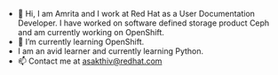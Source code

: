 - 👋 Hi, I am Amrita and I work at Red Hat as a User Documentation Developer. I have worked on software defined storage product Ceph and am currently working on OpenShift. 
- 👀 I’m currently learning OpenShift.
- I am an avid learner and currently learning Python. 
- 📫 Contact me at asakthiv@redhat.com

<!---
Amrita42/Amrita42 is a ✨ special ✨ repository because its `README.md` (this file) appears on your GitHub profile.
You can click the Preview link to take a look at your changes.
--->

